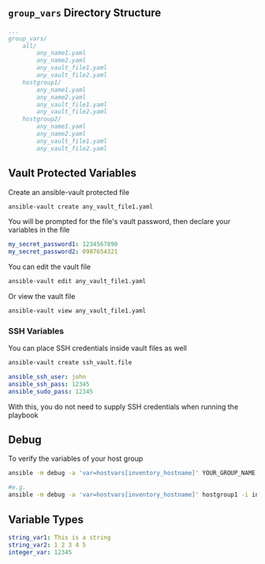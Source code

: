 ## `group_vars` Directory Structure
```yaml
...
group_vars/
    all/
        any_name1.yaml
        any_name2.yaml
        any_vault_file1.yaml
        any_vault_file2.yaml
    hostgroup1/
        any_name1.yaml
        any_name2.yaml
        any_vault_file1.yaml
        any_vault_file2.yaml
    hostgroup2/
        any_name1.yaml
        any_name2.yaml
        any_vault_file1.yaml
        any_vault_file2.yaml
```

## Vault Protected Variables
Create an ansible-vault protected file
```bash
ansible-vault create any_vault_file1.yaml
```
You will be prompted for the file's vault password, then declare your variables in the file
```yaml
my_secret_password1: 1234567890
my_secret_password2: 0987654321
```
You can edit the vault file
```bash
ansible-vault edit any_vault_file1.yaml
```
Or view the vault file
```bash
ansible-vault view any_vault_file1.yaml
```

### SSH Variables
You can place SSH credentials inside vault files as well
```bash
ansible-vault create ssh_vault.file
```
```yaml
ansible_ssh_user: john
ansible_ssh_pass: 12345
ansible_sudo_pass: 12345
```
With this, you do not need to supply SSH credentials when running the playbook

## Debug
To verify the variables of your host group
```bash
ansible -m debug -a 'var=hostvars[inventory_hostname]' YOUR_GROUP_NAME -i inventory.yaml --ask-vault-pass -k

#e.g.
ansible -m debug -a 'var=hostvars[inventory_hostname]' hostgroup1 -i inventory.yaml --ask-vault-pass -k
```

## Variable Types
```yaml
string_var1: This is a string
string_var2: 1 2 3 4 5
integer_var: 12345

```
